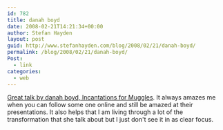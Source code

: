 ```yaml
---
id: 782
title: danah boyd
date: 2008-02-21T14:21:34+00:00
author: Stefan Hayden
layout: post
guid: http://www.stefanhayden.com/blog/2008/02/21/danah-boyd/
permalink: /blog/2008/02/21/danah-boyd/
Post:
  - link
categories:
  - web
---
```

<a href="http://itc.conversationsnetwork.org/shows/detail3490.html">Great talk by danah boyd, Incantations for Muggles</a>. It always amazes me when you can follow some one online and still be amazed at their presentations. It also helps that I am living through a lot of the transformation that she talk about but I just don't see it in as clear focus.